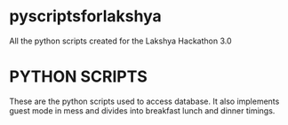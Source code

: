 # pyscriptsforlakshya
All the python scripts created for the Lakshya Hackathon 3.0

PYTHON SCRIPTS
=============================================

These are the python scripts used to access database. It also implements guest mode in mess and divides into breakfast lunch and dinner timings.
